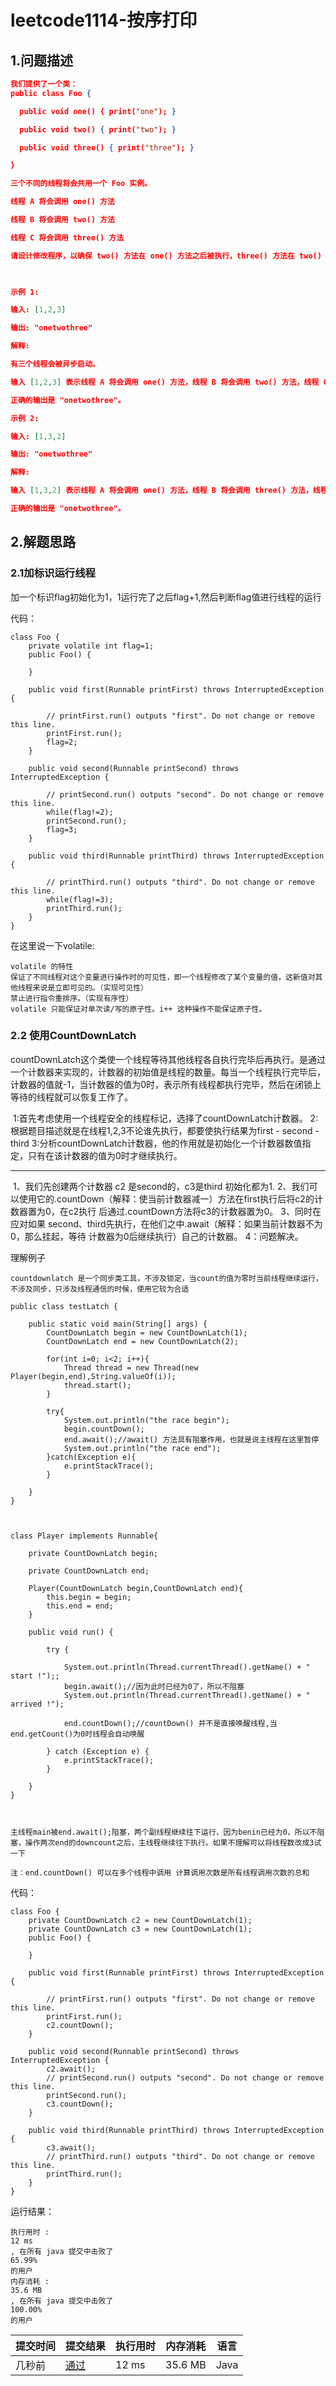 # leetcode1114-按序打印

## 1.问题描述

```json
我们提供了一个类：
public class Foo {

  public void one() { print("one"); }

  public void two() { print("two"); }

  public void three() { print("three"); }

}

三个不同的线程将会共用一个 Foo 实例。

线程 A 将会调用 one() 方法

线程 B 将会调用 two() 方法

线程 C 将会调用 three() 方法

请设计修改程序，以确保 two() 方法在 one() 方法之后被执行，three() 方法在 two() 方法之后被执行。

 

示例 1:

输入: [1,2,3]

输出: "onetwothree"

解释: 

有三个线程会被异步启动。

输入 [1,2,3] 表示线程 A 将会调用 one() 方法，线程 B 将会调用 two() 方法，线程 C 将会调用 three() 方法。

正确的输出是 "onetwothree"。

示例 2:

输入: [1,3,2]

输出: "onetwothree"

解释: 

输入 [1,3,2] 表示线程 A 将会调用 one() 方法，线程 B 将会调用 three() 方法，线程 C 将会调用 two() 方法。

正确的输出是 "onetwothree"。

```

## 2.解题思路

### 2.1加标识运行线程

加一个标识flag初始化为1，1运行完了之后flag+1,然后判断flag值进行线程的运行

代码：

```
class Foo {
    private volatile int flag=1;
    public Foo() {
        
    }

    public void first(Runnable printFirst) throws InterruptedException {
        
        // printFirst.run() outputs "first". Do not change or remove this line.
        printFirst.run();
        flag=2;
    }

    public void second(Runnable printSecond) throws InterruptedException {
        
        // printSecond.run() outputs "second". Do not change or remove this line.
        while(flag!=2);
        printSecond.run();
        flag=3;
    }

    public void third(Runnable printThird) throws InterruptedException {
        
        // printThird.run() outputs "third". Do not change or remove this line.   
        while(flag!=3);
        printThird.run();
    }
}
```

在这里说一下volatile:

```
volatile 的特性
保证了不同线程对这个变量进行操作时的可见性，即一个线程修改了某个变量的值，这新值对其他线程来说是立即可见的。（实现可见性）
禁止进行指令重排序。（实现有序性）
volatile 只能保证对单次读/写的原子性。i++ 这种操作不能保证原子性。

```

### 2.2 使用CountDownLatch

​	countDownLatch这个类使一个线程等待其他线程各自执行完毕后再执行。是通过一个计数器来实现的，计数器的初始值是线程的数量。每当一个线程执行完毕后，计数器的值就-1，当计数器的值为0时，表示所有线程都执行完毕，然后在闭锁上等待的线程就可以恢复工作了。

​	1:首先考虑使用一个线程安全的线程标记，选择了countDownLatch计数器。
	2:根据题目描述就是在线程1,2,3不论谁先执行，都要使执行结果为first - second - third
	3:分析countDownLatch计数器，他的作用就是初始化一个计数器数值指定，只有在该计数器的值为0时才继续执行。

--------------------------------------------------------------------------------------------------------------------------------------------------------

​	1、我们先创建两个计数器 c2 是second的，c3是third 初始化都为1.
	2、我们可以使用它的.countDown（解释：使当前计数器减一）方法在first执行后将c2的计数器置为0，在c2执行 后通过.countDown方法将c3的计数器置为0。
	3、同时在应对如果 second、third先执行，在他们之中.await（解释：如果当前计数器不为0，那么挂起，等待 计数器为0后继续执行）自己的计数器。
	4：问题解决。

理解例子

```
countdownlatch 是一个同步类工具，不涉及锁定，当count的值为零时当前线程继续运行，不涉及同步，只涉及线程通信的时候，使用它较为合适

public class testLatch {

    public static void main(String[] args) {
        CountDownLatch begin = new CountDownLatch(1);
        CountDownLatch end = new CountDownLatch(2);

        for(int i=0; i<2; i++){
            Thread thread = new Thread(new Player(begin,end),String.valueOf(i));
            thread.start();
        }

        try{
            System.out.println("the race begin");
            begin.countDown();
            end.await();//await() 方法具有阻塞作用，也就是说主线程在这里暂停
            System.out.println("the race end");
        }catch(Exception e){
            e.printStackTrace();
        }

    }
}



class Player implements Runnable{

    private CountDownLatch begin;

    private CountDownLatch end;

    Player(CountDownLatch begin,CountDownLatch end){
        this.begin = begin;
        this.end = end;
    }

    public void run() {

        try {
            
            System.out.println(Thread.currentThread().getName() + " start !");;
            begin.await();//因为此时已经为0了，所以不阻塞
            System.out.println(Thread.currentThread().getName() + " arrived !");

            end.countDown();//countDown() 并不是直接唤醒线程,当end.getCount()为0时线程会自动唤醒

        } catch (Exception e) {
            e.printStackTrace();
        }

    }
}



主线程main被end.await();阻塞，两个副线程继续往下运行，因为benin已经为0，所以不阻塞，操作两次end的downcount之后，主线程继续往下执行。如果不理解可以将线程数改成3试一下

注：end.countDown() 可以在多个线程中调用 计算调用次数是所有线程调用次数的总和

```

代码：

```
class Foo {
    private CountDownLatch c2 = new CountDownLatch(1);
    private CountDownLatch c3 = new CountDownLatch(1);
    public Foo() {
        
    }

    public void first(Runnable printFirst) throws InterruptedException {

        // printFirst.run() outputs "first". Do not change or remove this line.
        printFirst.run();
        c2.countDown();
    }

    public void second(Runnable printSecond) throws InterruptedException {
        c2.await();
        // printSecond.run() outputs "second". Do not change or remove this line.
        printSecond.run();
        c3.countDown();
    }

    public void third(Runnable printThird) throws InterruptedException {
        c3.await();
        // printThird.run() outputs "third". Do not change or remove this line.
        printThird.run();
    }
}

```

运行结果：

```
执行用时 :
12 ms
, 在所有 java 提交中击败了
65.99%
的用户
内存消耗 :
35.6 MB
, 在所有 java 提交中击败了
100.00%
的用户
```

| 提交时间 | 提交结果 | 执行用时 | 内存消耗 | 语言 |
| -------- | -------- | -------- | -------- | ---- |
| 几秒前   | [通过]() | 12 ms    | 35.6 MB  | Java |